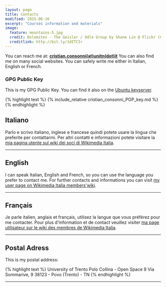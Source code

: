 ```yaml
---
layout: page
title: Contacts
modified: 2015-06-16
excerpt: "Courses information and materials"
image:
  feature: mountains-5.jpg
  credit: Dolomites - The Geisler / Odle Group by Shane Lin @ Flickr (CC-BY-NC 2.0)
  creditlink: http://bit.ly/1dITCIr
---
```


You can reach me at: **[cristian.consonni(at)unitn(dot)it](mailto:cristian.consonni(at)unitn(dot)it)**
You can also find me on many social websites. You can safely write me either in
Italian, English or French.

### GPG Public Key

This is my GPG Public Key<a class="collapsible inactive" id='mykey' href="#"></a>. You can find it also on the [Ubuntu keyserver](http://keyserver.ubuntu.com/pks/lookup?op=get&search=0xA7E9FE6CF073FDA2).
<div class="collapsible" id='mykey'>
{% highlight text %}
{% include_relative cristian_consonni_PGP_key.md %}
{% endhighlight %}
</div>

## Italiano

Parlo e scrivo italiano, inglese e francese quindi potete usare la lingua che
preferite per contattarmi. 
Per altri contatti e informazioni potete visitare la [mia pagina utente sul wiki dei soci di Wikimedia Italia](http://wiki.wikimedia.it/wiki/Utente:CristianCantoro).

---

## English

I can speak Italian, English and French, so you can use the language you prefer
to contact me.
For further contacts and informations you can visit [my user page on Wikimedia Italia members'wiki](http://wiki.wikimedia.it/wiki/Utente:CristianCantoro).

---

## Français

Je parle italien, anglais et français, utilisez la langue que vous préférez
pour me contacter.
Pour plus d'information et de contact veuillez visiter [ma page utilisateur sur le wiki des membres de Wikimedia Italia](http://wiki.wikimedia.it/wiki/Utente:CristianCantoro).

---

## Postal Adress

This is my postal address:

{% highlight text %}
University of Trento
Polo Collina - Open Space 9
Via Sommarive, 9
38123 - Povo (Trento) - TN
{% endhighlight %}

---
